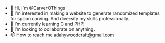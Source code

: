 - 👋 Hi, I’m @CarverOThings
- 👀 I’m interested in making a website to generate randomized templates for spoon carving. And diversify my skills professionally.
- 🌱 I’m currently learning C and PHP!
- 💞️ I’m looking to collaborate on anything. 
- 📫 How to reach me adahywoodcraft@gmail.com

<!---
CarverOThings/CarverOThings is a ✨ special ✨ repository because its `README.md` (this file) appears on your GitHub profile.
You can click the Preview link to take a look at your changes.
--->

